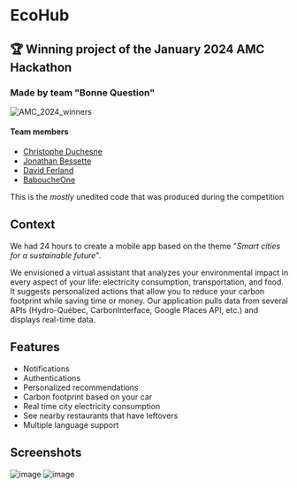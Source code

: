 # EcoHub

## 🏆 Winning project of the January 2024 AMC Hackathon

### Made by team "Bonne Question"
![AMC_2024_winners](https://github.com/user-attachments/assets/7372e150-ac33-4aee-bcb6-2c4d2ff56781)

#### Team members

- [Christophe Duchesne](https://github.com/cduchesne1)
- [Jonathan Bessette](https://github.com/JoBess7)
- [David Ferland](https://github.com/Davidferl)
- [BaboucheOne](https://github.com/BaboucheOne)

This is the _mostly_ unedited code that was produced during the competition

## Context

We had 24 hours to create a mobile app based on the theme "_Smart cities for a sustainable future_".

We envisioned a virtual assistant that analyzes your environmental impact in every aspect of your life: electricity consumption, transportation, and food. It suggests personalized actions that allow you to reduce your carbon footprint while saving time or money. Our application pulls data from several APIs (Hydro-Québec, CarbonInterface, Google Places API, etc.) and displays real-time data.

## Features

- Notifications
- Authentications
- Personalized recommendations
- Carbon footprint based on your car
- Real time city electricity consumption
- See nearby restaurants that have leftovers
- Multiple language support

## Screenshots
![image](https://github.com/user-attachments/assets/6e15bd25-0359-4d37-88b2-9063f1e81944)
![image](https://github.com/user-attachments/assets/5c3222c3-06e6-4256-a45b-ede626cf95c1)


